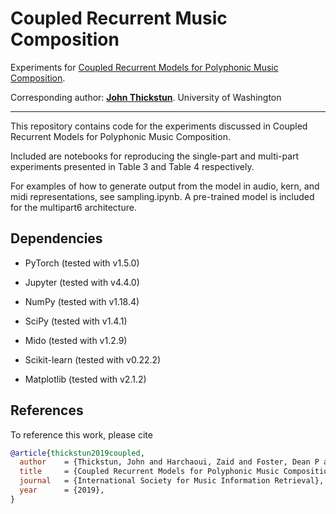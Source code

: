 # Coupled Recurrent Music Composition
Experiments for [Coupled Recurrent Models for Polyphonic Music Composition](https://arxiv.org/abs/1811.08045).

Corresponding author: [__John Thickstun__](https://homes.cs.washington.edu/~thickstn/). University of Washington

-------------------------------------------------------------------------------------

This repository contains code for the experiments discussed in Coupled Recurrent Models for Polyphonic Music Composition.

Included are notebooks for reproducing the single-part and multi-part experiments presented in Table 3 and Table 4 respectively.

For examples of how to generate output from the model in audio, kern, and midi representations, see sampling.ipynb. A pre-trained model is included for the multipart6 architecture.

## Dependencies

* PyTorch (tested with v1.5.0)

* Jupyter (tested with v4.4.0)

* NumPy (tested with v1.18.4)

* SciPy (tested with v1.4.1)

* Mido (tested with v1.2.9)

* Scikit-learn (tested with v0.22.2)

* Matplotlib (tested with v2.1.2)

## References

To reference this work, please cite

```bib
@article{thickstun2019coupled,
  author    = {Thickstun, John and Harchaoui, Zaid and Foster, Dean P and Kakade, Sham M},
  title     = {Coupled Recurrent Models for Polyphonic Music Composition},
  journal   = {International Society for Music Information Retrieval},
  year      = {2019},
}
```

